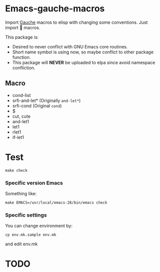 # Emacs-gauche-macros

Import [Gauche](https://practical-scheme.net/gauche/) macros to elisp with changing
  some conventions. Just import :heartbeat: macros.

 This package is:
- Desired to never conflict with GNU Emacs core routines.
- Short name symbol is using now, so maybe conflict to other package function.
- This package will **NEVER** be uploaded to elpa since avoid namespace confliction.

## Macro

- cond-list
- srfi-and-let* (Originally `and-let*`)
- srfi-cond (Original `cond`)
- $
- cut, cute
- and-let1
- let1
- rlet1
- if-let1

# Test

```
make check
```

### Specific version Emacs

Something like:

```
make EMACS=/usr/local/emacs-28/bin/emacs check
```

### Specific settings

You can change environment by:

```
cp env.mk.sample env.mk
```

and edit env.mk


# TODO

